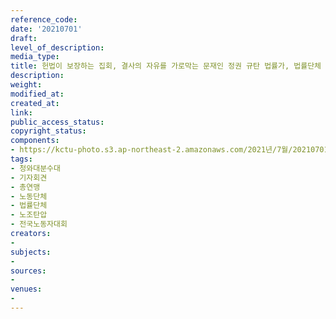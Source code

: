 ```yaml
---
reference_code: 
date: '20210701'
draft: 
level_of_description: 
media_type: 
title: 헌법이 보장하는 집회, 결사의 자유를 가로막는 문재인 정권 규탄 법률가, 법률단체 기자회견
description: 
weight: 
modified_at: 
created_at: 
link: 
public_access_status: 
copyright_status: 
components:
- https://kctu-photo.s3.ap-northeast-2.amazonaws.com/2021년/7월/20210701-헌법이+보장하는+집회,+결사의+자유를+가로막는+문재인+정권+규탄+법률가,+법률단체+기자회견_청와대분수대_기자회견_총연맹_노동단체_법률단체_노조탄압_전국노동자대회/_1D20699.jpg
tags:
- 청와대분수대
- 기자회견
- 총연맹
- 노동단체
- 법률단체
- 노조탄압
- 전국노동자대회
creators:
- 
subjects:
- 
sources:
- 
venues:
- 
---
```

